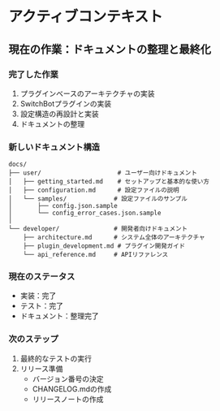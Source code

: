# アクティブコンテキスト

## 現在の作業：ドキュメントの整理と最終化

### 完了した作業
1. プラグインベースのアーキテクチャの実装
2. SwitchBotプラグインの実装
3. 設定構造の再設計と実装
4. ドキュメントの整理

### 新しいドキュメント構造
```
docs/
├── user/                     # ユーザー向けドキュメント
│   ├── getting_started.md    # セットアップと基本的な使い方
│   ├── configuration.md      # 設定ファイルの説明
│   └── samples/             # 設定ファイルのサンプル
│       ├── config.json.sample
│       └── config_error_cases.json.sample
│
└── developer/               # 開発者向けドキュメント
    ├── architecture.md      # システム全体のアーキテクチャ
    ├── plugin_development.md # プラグイン開発ガイド
    └── api_reference.md     # APIリファレンス
```

### 現在のステータス
- 実装：完了
- テスト：完了
- ドキュメント：整理完了

### 次のステップ
1. 最終的なテストの実行
2. リリース準備
   - バージョン番号の決定
   - CHANGELOG.mdの作成
   - リリースノートの作成
